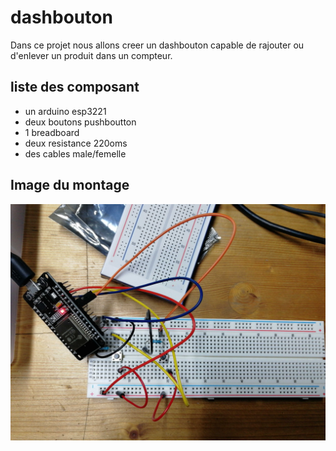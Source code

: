 # dashbouton
Dans ce projet nous allons creer un dashbouton capable de rajouter ou d'enlever un produit dans un compteur.
## liste des composant

+ un arduino esp3221
+ deux boutons pushboutton
+ 1 breadboard
+ deux resistance 220oms
+ des cables male/femelle

## Image du montage

![imagedumontage](IMG_20190220_103711.jpg)
